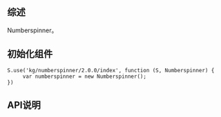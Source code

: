 ## 综述

Numberspinner。

## 初始化组件
		
    S.use('kg/numberspinner/2.0.0/index', function (S, Numberspinner) {
         var numberspinner = new Numberspinner();
    })

## API说明
